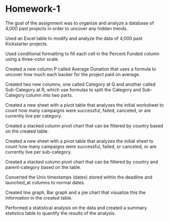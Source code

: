 # Homework-1
The goal of the assignment was to organize and analyze a database of 4,000 past projects in order to uncover any hidden trends.

Used an Excel table to modify and analyze the data of 4,000 past Kickstarter projects. 

Used conditional formatting to fill each cell in the Percent Funded column using a three-color scale. 

Created a new column P called Average Donation that uses a formula to uncover how much each backer for the project paid on average.

Created two new columns, one called Category at Q and another called Sub-Category at R, which use formulas to split the Category and Sub-Category column into two parts.

Created a new sheet with a pivot table that analyzes the initial worksheet to count how many campaigns were successful, failed, canceled, or are currently live per category.

Created a stacked column pivot chart that can be filtered by country based on the created table.

Created a new sheet with a pivot table that analyzes the initial sheet to count how many campaigns were successful, failed, or canceled, or are currently live per sub-category.

Created a stacked column pivot chart that can be filtered by country and parent-category based on the table.

Converted the Unix timestamps (dates) stored within the deadline and launched_at columns to normal dates.

Created line graph, Bar graph and a pie chart that visualize this the information in the created table.

Performed a statistical analysis on the data and created a summary statistics table to quantify the results of the analysis.

